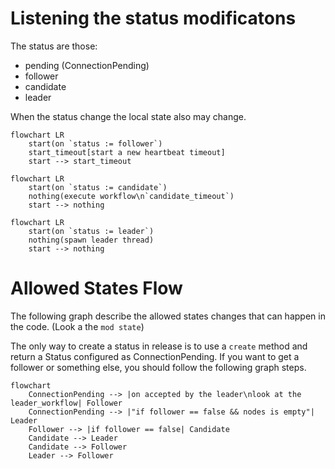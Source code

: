 # Listening the status modificatons

The status are those:
- pending (ConnectionPending)
- follower
- candidate
- leader

When the status change the local state also may change.

```mermaid
flowchart LR
    start(on `status := follower`)
    start_timeout[start a new heartbeat timeout]
    start --> start_timeout
```

```mermaid
flowchart LR
    start(on `status := candidate`)
    nothing(execute workflow\n`candidate_timeout`)
    start --> nothing
```

```mermaid
flowchart LR
    start(on `status := leader`)
    nothing(spawn leader thread)
    start --> nothing
```

# Allowed States Flow

The following graph describe the allowed states changes that can happen in the code. (Look a the `mod state`)

The only way to create a status in release is to use a `create` method and return a Status configured as ConnectionPending. If you want to get a follower or something else, you should follow the following graph steps.

```mermaid
flowchart
    ConnectionPending --> |on accepted by the leader\nlook at the leader_workflow| Follower
    ConnectionPending --> |"if follower == false && nodes is empty"| Leader
    Follower --> |if follower == false| Candidate
    Candidate --> Leader
    Candidate --> Follower
    Leader --> Follower
```